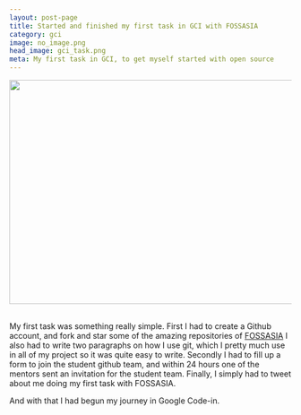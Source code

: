 ```yaml
---
layout: post-page
title: Started and finished my first task in GCI with FOSSASIA
category: gci
image: no_image.png
head_image: gci_task.png
meta: My first task in GCI, to get myself started with open source
---
```

<div style="text-align: center;">
<img src="{{site.baseurl}}/img/{{page.head_image}}" width="800px" height="400px"/>
</div>
<br/>

My first task was something really simple. First I had to create a Github account, and
fork and star some of the amazing repositories of <a href="github.com/fossasia">FOSSASIA</a>
I also had to write two paragraphs on how I use git, which I pretty much use in all of my project so it
was quite easy to write. Secondly I had to fill up a form to join the student github team, and within 24 hours one of the mentors sent an invitation for the student team. Finally, I simply had to tweet about me doing my first task with FOSSASIA.

And with that I had begun my journey in Google Code-in.
